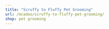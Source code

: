 ```yaml
---
title: "Scruffy to Fluffy Pet Grooming"
url: /mcadoo/scruffy-to-fluffy-pet-grooming/
shop: pet grooming
---
```

